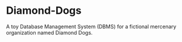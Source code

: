 # Diamond-Dogs
A toy Database Management System (DBMS) for a fictional mercenary organization named Diamond Dogs.
